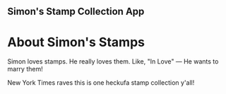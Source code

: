 Simon's Stamp Collection App
---

# About Simon's Stamps

Simon loves stamps. He really loves them. Like, "In Love" — He wants to marry them!

New York Times raves this is one heckufa stamp collection y'all!
  

